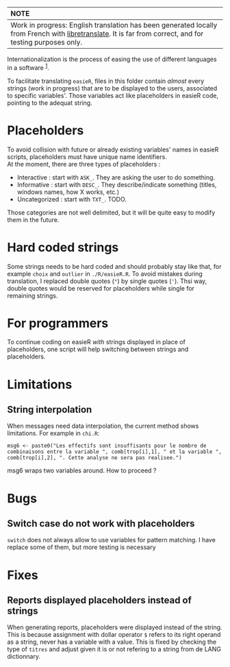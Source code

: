 | NOTE        |
|:---------------------------|
| Work in progress: English translation has been generated locally from French with [libretranslate](https://github.com/LibreTranslate/LibreTranslate). It is far from correct, and for testing purposes only. |


Internationalization is the process of easing the use of different languages in a software <sup>[1](https://journal.r-project.org/articles/RN-2005-001/RN-2005-001.pdf)</sup>.

To facilitate translating `easieR`, files in this folder contain *almost* every strings (work in progress) that are to be displayed to the users, associated to specific variables'.
Those variables act like placeholders in easieR code, pointing to the adequat string.

# Placeholders

To avoid collision with future or already existing variables' names in easieR scripts, placeholders must have unique name identifiers.  
At the moment, there are three types of placeholders :

- Interactive : start with `ASK_`. They are asking the user to do something.
- Informative : start with `DESC_`. They describe/indicate something (titles, windows names, how X works, etc.)
- Uncategorized : start with `TXT_`. TODO.

Those categories are not well delimited, but it will be quite easy to modify them in the future.

# Hard coded strings

Some strings needs to be hard coded and should probably stay like that, for example `choix` and `outlier` in `./R/easieR.R`.
To avoid mistakes during translation, I replaced double quotes (`"`) by single quotes (`'`).
Thsi way, double quotes would be reserved for placeholders while single for remaining strings.

# For programmers

To continue coding on easieR *with* strings displayed in place of placeholders, one script will help switching between strings and placeholders.

# Limitations

## String interpolation 

When messages need data interpolation, the current method shows limitations.
For example in `chi.R`:

```
msg6 <- paste0("Les effectifs sont insuffisants pour le nombre de combinaisons entre la variable ", comb[trop[i],1], " et la variable ", comb[trop[i],2], ". Cette analyse ne sera pas realisee.")
```

msg6 wraps two variables around. How to proceed ?

# Bugs


## Switch case do not work with placeholders

`switch` does not always allow to use variables for pattern matching.
I have replace some of them, but more testing is necessary


# Fixes

## Reports displayed placeholders instead of strings

When generating reports, placeholders were displayed instead of the string.
This is because assignment with dollar operator `$` refers to its right operand as a string, never has a variable with a value.
This is fixed by checking the type of `titres` and adjust given it is or not refering to a string from de LANG dictionnary.

